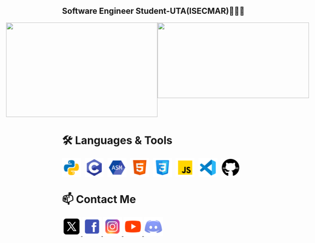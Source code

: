 <h2>Software Engineer Student-UTA(ISECMAR)👨🏽‍💻</h2>

<div style="display: flex; justify-content: center;">
    <a href="https://github.com/LiedsonDelgado/github-readme-stats">
        <img src="https://github-readme-stats.vercel.app/api?username=LiedsonDelgado&theme=dark&hide_border=true&count_private=true&show_icons=true" width="400" height="250">
    </a>
    <a href="https://github.com/LiedsonDelgado/github-readme-stats">
        <img src="https://github-readme-stats.vercel.app/api/top-langs/?username=LiedsonDelgado&layout=compact&langs_count=6&theme=dark&hide_border=true" width="400" height="200">
    </a>
</div>

<h1>🛠️ Languages & Tools</h1>
<div style="display: flex; gap: 10px;">
    <img src="img/icons8-python-48.png" width="50" height="50">
    <img src="img/icons8-c-48.png" width="50" height="50">
    <img src="img/icons8-assembly-48.png" width="50" height="50">
    <img src="img/icons8-html-48.png" width="50" height="50">
    <img src="img/icons8-css-48.png" width="50" height="50">
    <img src="img/icons8-js-48.png" width="50" height="50">
    <img src="img/icons8-vs-code-48.png" width="50" height="50">
    <img src="img/icons8-github-50.png" width="50" height="50">
</div>

<h1>📫 Contact Me</h1>
    <a href="https://x.com/Liedson_Delgado"> <img src="img/icons8-x-50.png" width="50" height="50"> </a>
    <a href="https://www.facebook.com/liedson.delgado.vrs"> <img src="img/icons8-facebook-48.png" width="50" height="50"> </a>
    <a href="https://www.instagram.com/liedson._.delgado/"> <img src="img/icons8-instagram-48.png" width="50" height="50"> </a>
    <a href="https://www.youtube.com/@ghost_spectrumX31"> <img src="img/icons8-youtube-48.png" width="50" height="50"> </a>
    <a href="https://discord.com/channels/1243267265542225970/1243267265542225975"> <img src="img/icons8-discord-48.png" width="50" height="50"> </a>
